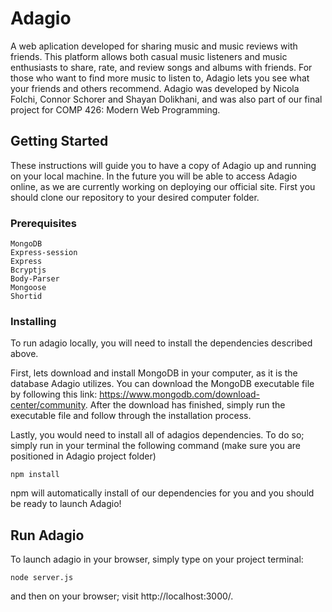# Adagio

A web aplication developed for sharing music and music reviews with friends. This platform allows both casual music listeners and music enthusiasts to share, rate, and review songs and albums with friends. For those who want to find more music to listen to, Adagio lets you see what your friends and others recommend. Adagio was developed by Nicola Folchi, Connor Schorer and Shayan Dolikhani, and was also part of our final project for COMP 426: Modern Web Programming.

## Getting Started

These instructions will guide you to have a copy of Adagio up and running on your local machine. In the future you will be able to access Adagio online, as we are currently working on deploying our official site. First you should clone our repository to your desired computer folder.

### Prerequisites


```
MongoDB
Express-session
Express
Bcryptjs
Body-Parser
Mongoose
Shortid
```

### Installing

To run adagio locally, you will need to install the dependencies described above.

First, lets download and install MongoDB in your computer, as it is the database Adagio utilizes. You can download the MongoDB executable file by following this link: https://www.mongodb.com/download-center/community. After the download has finished, simply run the executable file and follow through the installation process.

Lastly, you would need to install all of adagios dependencies. To do so; simply run in your terminal the following command (make sure you are positioned in Adagio project folder)
```
npm install
```
npm will automatically install of our dependencies for you and you should be ready to launch Adagio!

## Run Adagio

To launch adagio in your browser, simply type on your project terminal:

```
node server.js
```
and then on your browser; visit http://localhost:3000/. 

